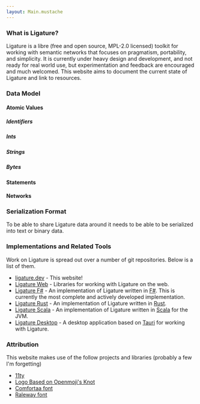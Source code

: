 ```yaml
---
layout: Main.mustache
---
```

<Layout title="Ligature">
  <h3>What is Ligature?</h3>

  <p>Ligature is a libre (free and open source, MPL-2.0 licensed) toolkit for working with semantic networks that focuses on pragmatism, portability, and simplicity.
  It is currently under heavy design and development, and not ready for real world use, but experimentation and feedback are encouraged and much welcomed.
  This website aims to document the current state of Ligature and link to resources.</p>
  
  <h3>Data Model</h3>

  <h4>Atomic Values</h4>

  <h5>Identifiers</h5>

  <h5>Ints</h5>

  <h5>Strings</h5>

  <h5>Bytes</h5>

  <h4>Statements<h4>

  <h4>Networks</h4>

  <h3>Serialization Format</h3>

  <p>To be able to share Ligature data around it needs to be able to be serialized into text or binary data.</p>

  <h3>Implementations and Related Tools</h3>

  <p>
    Work on Ligature is spread out over a number of git repositories.
    Below is a list of them.
  </p>
  
  <ul>
    <li><a href="https://github.com/almibe/ligature.dev">ligature.dev</a> - This website!</li>
    <li><a href="https://github.com/almibe/ligature-web">Ligature Web</a> - Libraries for working with Ligature on the web.</li>
    <li><a href="https://github.com/almibe/ligature-fs">Ligature F#</a> - An implementation of Ligature written in <a href="https://fsharp.org">F#</a>. This is currently the most complete and actively developed implementation.</li>
    <li><a href="https://github.com/almibe/ligature-rs">Ligature Rust</a> - An implementation of Ligature written in <a href="https://www.rust-lang.org/">Rust</a>.</li>
    <li><a href="https://github.com/almibe/ligature-scala">Ligature Scala</a> - An implementation of Ligature written in <a href="https://scala-lang.org/">Scala</a> for the JVM.</li>
    <li><a href="https://github.com/almibe/ligature-desktop">Ligature Desktop</a> - A desktop application based on <a href="https://tauri.app">Tauri</a> for working with Ligature.</li>
  </ul>
  
  <h3>Attribution</h3>

  <p>This website makes use of the follow projects and libraries (probably a few I'm forgetting)</p>
  
  <ul>
    <li><a href="https://11ty.dev/">11ty</a></li>
    <li><a href="https://openmoji.org/library/emoji-1FAA2/">Logo Based on Openmoji's Knot</a></li>
    <li><a href="https://fonts.google.com/specimen/Comfortaa">Comfortaa font</a></li>
    <li><a href="https://fonts.google.com/specimen/Raleway">Raleway font</a></li>
  </ul>
</Layout>
